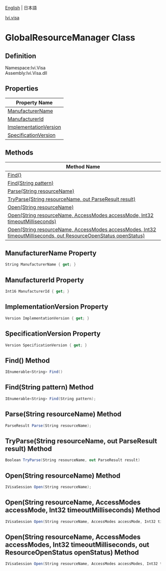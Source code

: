 [English](Ivi.Visa.GlobalResourceManager.md) | 日本語

[Ivi.visa](Ivi.Visa.md)

# GlobalResourceManager Class

## Definition
Namespace:Ivi.Visa<BR>
Assembly:Ivi.Visa.dll

## Properties

|Property Name|
|---|
|[ManufacturerName](#ManufacturerName-Property)|
|[ManufacturerId](#ManufacturerId-Property)|
|[ImplementationVersion](#ImplementationVersion-Property)|
|[SpecificationVersion](#SpecificationVersion-Property)|

## Methods

|Method Name|
|---|
|[Find()](#Find-Method)|
|[Find(String pattern)](#FindString-pattern-Method)|
|[Parse(String resourceName)](#ParseString-resourceName-Method)|
|[TryParse(String resourceName, out ParseResult result)](#TryParseString-resourceName-out-ParseResult-result-Method)|
|[Open(String resourceName)](#OpenString-resourceName-Method)|
|[Open(String resourceName, AccessModes accessMode, Int32 timeoutMilliseconds)](#OpenString-resourceName-AccessModes-accessMode-Int32-timeoutMilliseconds-Method)|
|[Open(String resourceName, AccessModes accessModes, Int32 timeoutMilliseconds, out ResourceOpenStatus openStatus)](#OpenString-resourceName-AccessModes-accessModes-Int32-timeoutMilliseconds-out-ResourceOpenStatus-openStatus-Method)|


## ManufacturerName Property
```C#
String ManufacturerName { get; }
```
## ManufacturerId Property
```C#
Int16 ManufacturerId { get; }
```
## ImplementationVersion Property
```C#
Version ImplementationVersion { get; }
```
## SpecificationVersion Property
```C#
Version SpecificationVersion { get; }
```
## Find() Method
```C#
IEnumerable<String> Find()
```
## Find(String pattern) Method
```C#
IEnumerable<String> Find(String pattern);
```
## Parse(String resourceName) Method
```C#
ParseResult Parse(String resourceName);
```
## TryParse(String resourceName, out ParseResult result) Method
```C#
Boolean TryParse(String resourceName, out ParseResult result)
```
## Open(String resourceName) Method
```C#
IVisaSession Open(String resourceName);
```
## Open(String resourceName, AccessModes accessMode, Int32 timeoutMilliseconds) Method
```C#
IVisaSession Open(String resourceName, AccessModes accessMode, Int32 timeoutMilliseconds);
```
## Open(String resourceName, AccessModes accessModes, Int32 timeoutMilliseconds, out ResourceOpenStatus openStatus) Method
```C#
IVisaSession Open(String resourceName, AccessModes accessModes, Int32 timeoutMilliseconds, out ResourceOpenStatus openStatus);
```
